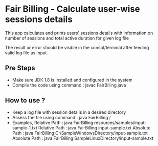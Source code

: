 # Fair Billing - Calculate user-wise sessions details

This app calculates and prints users' sessions details with information on number of sessions and total active duration for given log file

The result or error should be visible in the consol/terminal after feeding valid log file as input.

Pre Steps
------------
- Make sure JDK 1.8 is installed and configured in the system
- Compile the code using command : javac FairBilling.java

How to use ?
------------
- Keep a log file with session details in a desired directory
- Assess the file using command : java FairBilling <file-path>/<file-name>
- Examples,
  Relative Path : java FairBilling resources/samples/input-sample-1.txt
  Relative Path : java FairBilling input-sample.txt
  Absolute Path : java FairBilling C:/SampleWindowsDirectory/input-sample.txt
  Absolute Path : java FairBilling SampleLinuxDirectory/input-sample.txt